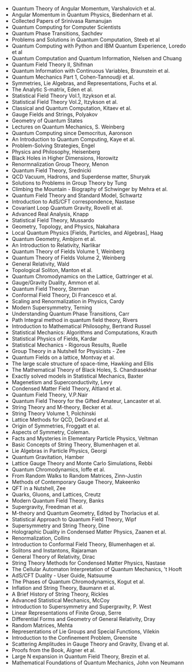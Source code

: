 <ul>
                <li><a target="_blank" href="https://github.com/rgjha/PhysicsBooks/blob/master/ang1.pdf" style="text-decoration:none;"> Quantum Theory of Angular Momentum, Varshalovich et al.  </a></li>
                <li><a target="_blank" href="https://github.com/rgjha/PhysicsBooks/blob/master/bie.pdf" style="text-decoration:none;"> Angular Momentum in Quantum Physics, Biedenharn et al.  </a></li>
                <li><a target="_blank" href="https://github.com/rgjha/PhysicsBooks/blob/master/sr.pdf" style="text-decoration:none;"> Collected Papers of Srinivasa Ramanujan  </a></li>
                <li><a target="_blank" href="https://github.com/rgjha/PhysicsBooks/blob/master/man.pdf" style="text-decoration:none;"> Quantum Computing for Computer Scientists  </a></li>
                <li><a target="_blank" href="https://github.com/rgjha/PhysicsBooks/blob/master/qpt.pdf" style="text-decoration:none;"> Quantum Phase Transitions, Sachdev </a></li>
                <li><a target="_blank" href="https://github.com/rgjha/PhysicsBooks/blob/master/ps.pdf" style="text-decoration:none;"> Problems and Solutions in Quantum Computation, Steeb et al </a></li>
                <li><a target="_blank" href="https://github.com/rgjha/PhysicsBooks/blob/master/qc1.pdf" style="text-decoration:none;"> Quantum Computing with Python and IBM Quantum Experience, Loredo et al </a></li>
                <li><a target="_blank" href="https://github.com/rgjha/PhysicsBooks/blob/master/nc.pdf" style="text-decoration:none;"> Quantum Computation and Quantum Information, Nielsen and Chuang </a></li>
                <li><a target="_blank" href="https://github.com/rgjha/PhysicsBooks/blob/master/qft2.pdf" style="text-decoration:none;"> Quantum Field Theory II, Shifman </a></li>
                <li><a target="_blank" href="https://github.com/rgjha/PhysicsBooks/blob/master/qccv.pdf" style="text-decoration:none;"> Quantum Information with Continuous Variables, Braunstein et al. </a></li>
                <li><a target="_blank" href="https://github.com/rgjha/PhysicsBooks/blob/master/qm1.pdf" style="text-decoration:none;"> Quantum Mechanics Part 1, Cohen-Tannoudji et al. </a></li>
                <li><a target="_blank" href="https://github.com/rgjha/PhysicsBooks/blob/master/lie1.pdf" style="text-decoration:none;"> Symmetries, Lie Algebras, and Representations, Fuchs et al. </a></li>
                <li><a target="_blank" href="https://github.com/rgjha/PhysicsBooks/blob/master/seden.pdf" style="text-decoration:none;"> The Analytic S-matrix, Eden et al. </a></li>
                <li><a target="_blank" href="https://github.com/rgjha/PhysicsBooks/blob/master/vol1.pdf" style="text-decoration:none;"> Statistical Field Theory Vol.1, Itzykson et al. </a></li>
                <li><a target="_blank" href="https://github.com/rgjha/PhysicsBooks/blob/master/vol2.pdf" style="text-decoration:none;"> Statistical Field Theory Vol.2, Itzykson et al. </a></li>
                <li><a target="_blank" href="https://github.com/rgjha/PhysicsBooks/blob/master/qc_kit.pdf" style="text-decoration:none;"> Classical and Quantum Computation, Kitaev et al. </a></li>
                <li><a target="_blank" href="https://github.com/rgjha/PhysicsBooks/blob/master/gfs.pdf" style="text-decoration:none;"> Gauge Fields and Strings, Polyakov </a></li>
                <li><a target="_blank" href="https://github.com/rgjha/PhysicsBooks/blob/master/gqs.pdf" style="text-decoration:none;"> Geometry of Quantum States </a></li>
                <li><a target="_blank" href="https://github.com/rgjha/PhysicsBooks/blob/master/qm_wein.pdf" style="text-decoration:none;"> Lectures on Quantum Mechanics, S. Weinberg </a></li>
                <li><a target="_blank" href="https://github.com/rgjha/PhysicsBooks/blob/master/qc_sa.pdf" style="text-decoration:none;"> Quantum Computing since Democritus, Aaronson </a></li>
                <li><a target="_blank" href="https://github.com/rgjha/PhysicsBooks/blob/master/kaye.pdf" style="text-decoration:none;"> An Introduction to Quantum Computing, Kaye et al. </a></li>
                <li><a target="_blank" href="https://github.com/rgjha/PhysicsBooks/blob/master/engel.pdf" style="text-decoration:none;"> Problem-Solving Strategies, Engel </a></li>
                <li><a target="_blank" href="https://github.com/rgjha/PhysicsBooks/blob/master/heisenberg.pdf" style="text-decoration:none;"> Physics and Philosophy, Heisenberg </a></li>
                <li><a target="_blank" href="https://github.com/rgjha/PhysicsBooks/blob/master/horowitz.pdf" style="text-decoration:none;"> Black Holes in Higher Dimensions, Horowitz </a></li>
                <li><a target="_blank" href="https://github.com/rgjha/PhysicsBooks/blob/master/menon.pdf" style="text-decoration:none;"> Renormnalization Group Theory, Menon </a></li>
                <li><a target="_blank" href="https://github.com/rgjha/PhysicsBooks/blob/master/qft_sred.pdf" style="text-decoration:none;"> Quantum Field Theory, Srednicki </a></li>
                <li><a target="_blank" href="https://github.com/rgjha/PhysicsBooks/blob/master/shuryak.pdf" style="text-decoration:none;"> QCD Vacuum, Hadrons, and Superdense matter, Shuryak </a></li>
                <li><a target="_blank" href="https://github.com/rgjha/PhysicsBooks/blob/master/tung.pdf" style="text-decoration:none;"> Solutions to Problems in Group Theory by Tung </a></li>
                <li><a target="_blank" href="https://github.com/rgjha/PhysicsBooks/blob/master/ctm.pdf" style="text-decoration:none;"> Climbing the Mountain - Biography of Schwinger by Mehra et al. </a></li>
                <li><a target="_blank" href="https://github.com/rgjha/PhysicsBooks/blob/master/qft_sm.pdf" style="text-decoration:none;"> Quantum Field Theory and Standard Model, Schwartz </a></li>
                <li><a target="_blank" href="https://github.com/rgjha/PhysicsBooks/blob/master/adscft1.pdf" style="text-decoration:none;"> Introduction to AdS/CFT correspondence, Nastase </a></li>
                <li><a target="_blank" href="https://github.com/rgjha/PhysicsBooks/blob/master/clqg.pdf" style="text-decoration:none;"> Covariant Loop Quantum Gravity, Rovelli et al. </a></li>
                <li><a target="_blank" href="https://github.com/rgjha/PhysicsBooks/blob/master/knapp.pdf" style="text-decoration:none;"> Advanced Real Analysis, Knapp </a></li>
                <li><a target="_blank" href="https://github.com/rgjha/PhysicsBooks/blob/master/mussardo.pdf" style="text-decoration:none;"> Statistical Field Theory, Mussardo  </a></li>
                <li><a target="_blank" href="https://github.com/rgjha/PhysicsBooks/blob/master/gtop.pdf" style="text-decoration:none;"> Geometry, Topology, and Physics, Nakahara  </a></li>
                <li><a target="_blank" href="https://github.com/rgjha/PhysicsBooks/blob/master/localQP.pdf" style="text-decoration:none;"> Local Quantum Physics [Fields, Particles, and Algebras], Haag   </a></li>
                <li><a target="_blank" href="https://github.com/rgjha/PhysicsBooks/blob/master/quantumgeo.pdf" style="text-decoration:none;"> Quantum Geometry, Ambjorn et al.   </a></li>
                <li><a target="_blank" href="https://github.com/rgjha/PhysicsBooks/blob/master/narlikar.pdf" style="text-decoration:none;"> An Introduction to Relativity, Narlikar   </a></li>
                <li><a target="_blank" href="https://github.com/rgjha/PhysicsBooks/blob/master/qtf1.pdf" style="text-decoration:none;"> Quantum Theory of Fields Volume 1, Weinberg   </a></li>
                <li><a target="_blank" href="https://github.com/rgjha/PhysicsBooks/blob/master/qtf2.pdf" style="text-decoration:none;"> Quantum Theory of Fields Volume 2, Weinberg   </a></li>
                <li><a target="_blank" href="https://github.com/rgjha/PhysicsBooks/blob/master/wald.pdf" style="text-decoration:none;"> General Relativity, Wald   </a></li>
                <li><a target="_blank" href="https://github.com/rgjha/PhysicsBooks/blob/master/manton.pdf" style="text-decoration:none;"> Topological Soliton, Manton et al.   </a></li>
                <li><a target="_blank" href="https://github.com/rgjha/PhysicsBooks/blob/master/gattringer.pdf" style="text-decoration:none;"> Quantum Chromodynamics on the Lattice, Gattringer et al.   </a></li>
                <li><a target="_blank" href="https://github.com/rgjha/PhysicsBooks/blob/master/ggd.pdf" style="text-decoration:none;"> Gauge/Gravity Duality, Ammon et al.   </a></li>
                <li><a target="_blank" href="https://github.com/rgjha/PhysicsBooks/blob/master/sterman.pdf" style="text-decoration:none;"> Quantum Field Theory, Sterman   </a></li>
                <li><a target="_blank" href="https://github.com/rgjha/PhysicsBooks/blob/master/cft1.pdf" style="text-decoration:none;"> Conformal Field Theory, Di Francesco et al.   </a></li>
                <li><a target="_blank" href="https://github.com/rgjha/PhysicsBooks/blob/master/cardy.pdf" style="text-decoration:none;"> Scaling and Renormalization in Physics, Cardy   </a></li>
                <li><a target="_blank" href="https://github.com/rgjha/PhysicsBooks/blob/master/terning.pdf" style="text-decoration:none;"> Modern Supersymmetry, Terning   </a></li>
                <li><a target="_blank" href="https://github.com/rgjha/PhysicsBooks/blob/master/qpt_carr.pdf" style="text-decoration:none;"> Understanding Quantum Phase Transitions, Carr   </a></li>
                <li><a target="_blank" href="https://github.com/rgjha/PhysicsBooks/blob/master/pi_rivers.pdf" style="text-decoration:none;"> Path Integral method in quantum field theory, Rivers  </a></li>
                <li><a target="_blank" href="https://github.com/rgjha/PhysicsBooks/blob/master/brussel.pdf" style="text-decoration:none;"> Introduction to Mathematical Philosophy, Bertrand Russel  </a></li>
                <li><a target="_blank" href="https://github.com/rgjha/PhysicsBooks/blob/master/krauth.pdf" style="text-decoration:none;"> Statistical Mechanics: Algorithms and Computations, Krauth </a></li>
                <li><a target="_blank" href="https://github.com/rgjha/PhysicsBooks/blob/master/kardar.pdf" style="text-decoration:none;"> Statistical Physics of Fields, Kardar </a></li>
                <li><a target="_blank" href="https://github.com/rgjha/PhysicsBooks/blob/master/ruelle.pdf" style="text-decoration:none;"> Statistical Mechanics - Rigorous Results, Ruelle </a></li>
                <li><a target="_blank" href="https://github.com/rgjha/PhysicsBooks/blob/master/gt_zee.pdf" style="text-decoration:none;"> Group Theory in a Nutshell for Physicists - Zee </a></li>
                <li><a target="_blank" href="https://github.com/rgjha/PhysicsBooks/blob/master/qft_mm.pdf" style="text-decoration:none;"> Quantum Fields on a lattice, Montvay et al. </a></li>
                <li><a target="_blank" href="https://github.com/rgjha/PhysicsBooks/blob/master/lss_he.pdf" style="text-decoration:none;"> The large scale structure of space-time, Hawking and Ellis </a></li>
                <li><a target="_blank" href="https://github.com/rgjha/PhysicsBooks/blob/master/blackholes_sc.pdf" style="text-decoration:none;"> The Mathematical Theory of Black Holes, S. Chandrasekhar </a></li>
                <li><a target="_blank" href="https://github.com/rgjha/PhysicsBooks/blob/master/baxter.pdf" style="text-decoration:none;"> Exactly solved models in Statistical Mechanics, Baxter </a></li>
                <li><a target="_blank" href="https://github.com/rgjha/PhysicsBooks/blob/master/msc_levy.pdf" style="text-decoration:none;"> Magenetism and Superconductivity, Levy </a></li>
                <li><a target="_blank" href="https://github.com/rgjha/PhysicsBooks/blob/master/altland.pdf" style="text-decoration:none;"> Condensed Matter Field Theory, Altland et al. </a></li>
                <li><a target="_blank" href="https://github.com/rgjha/PhysicsBooks/blob/master/qft_nair.pdf" style="text-decoration:none;"> Quantum Field Theory, V.P.Nair </a></li>
                <li><a target="_blank" href="https://github.com/rgjha/PhysicsBooks/blob/master/qft_ga.pdf" style="text-decoration:none;"> Quantum Field Theory for the Gifted Amateur, Lancaster et al. </a></li>
                <li><a target="_blank" href="https://github.com/rgjha/PhysicsBooks/blob/master/becker_st.pdf" style="text-decoration:none;"> String Theory and M-theory, Becker et al. </a></li>
                <li><a target="_blank" href="https://github.com/rgjha/PhysicsBooks/blob/master/st_vol1.pdf" style="text-decoration:none;"> String Theory Volume 1, Polchinski </a></li>
                <li><a target="_blank" href="https://github.com/rgjha/PhysicsBooks/blob/master/degrand.pdf" style="text-decoration:none;"> Lattice Methods for QCD, DeGrand et al. </a></li>
                <li><a target="_blank" href="https://github.com/rgjha/PhysicsBooks/blob/master/froggatt.pdf" style="text-decoration:none;"> Origin of Symmetries, Froggatt et al. </a></li>
                <li><a target="_blank" href="https://github.com/rgjha/PhysicsBooks/blob/master/coleman.pdf" style="text-decoration:none;"> Aspects of Symmetry, Coleman. </a></li>
                <li><a target="_blank" href="https://github.com/rgjha/PhysicsBooks/blob/master/veltman.pdf" style="text-decoration:none;"> Facts and Mysteries in Elementary Particle Physics, Veltman </a></li>
                <li><a target="_blank" href="https://github.com/rgjha/PhysicsBooks/blob/master/blumenhagen.pdf" style="text-decoration:none;"> Basic Concepts of String Theory, Blumenhagen et al. </a></li>
                <li><a target="_blank" href="https://github.com/rgjha/PhysicsBooks/blob/master/georgi.pdf" style="text-decoration:none;"> Lie Algebras in Particle Physics, Georgi </a></li>
                <li><a target="_blank" href="https://github.com/rgjha/PhysicsBooks/blob/master/hamber.pdf" style="text-decoration:none;"> Quantum Gravitation, Hamber </a></li>
                <li><a target="_blank" href="https://github.com/rgjha/PhysicsBooks/blob/master/rebbi.pdf" style="text-decoration:none;"> Lattice Gauge Theory and Monte Carlo Simulations, Rebbi </a></li>
                <li><a target="_blank" href="https://github.com/rgjha/PhysicsBooks/blob/master/ioffe.pdf" style="text-decoration:none;"> Quantum Chromodynamics, Ioffe et al. </a></li>
                <li><a target="_blank" href="https://github.com/rgjha/PhysicsBooks/blob/master/zinn-justin.pdf" style="text-decoration:none;"> From Random Walks to Random Matrices, Zinn-Justin </a></li>
                <li><a target="_blank" href="https://github.com/rgjha/PhysicsBooks/blob/master/makeenko.pdf" style="text-decoration:none;"> Methods of Contemporary Gauge Theory, Makeenko </a></li>
                <li><a target="_blank" href="https://github.com/rgjha/PhysicsBooks/blob/master/qft_zee.pdf" style="text-decoration:none;"> QFT in a Nutshell, Zee</a></li>
                <li><a target="_blank" href="https://github.com/rgjha/PhysicsBooks/blob/master/creutz.pdf" style="text-decoration:none;"> Quarks, Gluons, and Lattices, Creutz </a></li>
                <li><a target="_blank" href="https://github.com/rgjha/PhysicsBooks/blob/master/banks.pdf" style="text-decoration:none;"> Modern Quantum Field Theory, Banks </a></li>
                <li><a target="_blank" href="https://github.com/rgjha/PhysicsBooks/blob/master/freedman.pdf" style="text-decoration:none;"> Supergravity, Freedman et al. </a></li>
                <li><a target="_blank" href="https://github.com/rgjha/PhysicsBooks/blob/master/thorlacius.pdf" style="text-decoration:none;"> M-theory and Quantum Geometry, Edited by Thorlacius et al. </a></li>
                <li><a target="_blank" href="https://github.com/rgjha/PhysicsBooks/blob/master/wipf.pdf" style="text-decoration:none;"> Statistical Approach to Quantum Field Theory, Wipf </a></li>
                <li><a target="_blank" href="https://github.com/rgjha/PhysicsBooks/blob/master/dine.pdf" style="text-decoration:none;"> Supersymmetry and String Theory, Dine </a></li>
                <li><a target="_blank" href="https://github.com/rgjha/PhysicsBooks/blob/master/zaanen.pdf" style="text-decoration:none;"> Holographic Duality in Condensed Matter Physics, Zaanen et al. </a></li>
                <li><a target="_blank" href="https://github.com/rgjha/PhysicsBooks/blob/master/collins.pdf" style="text-decoration:none;"> Renormalization, Collins </a></li>
                <li><a target="_blank" href="https://github.com/rgjha/PhysicsBooks/blob/master/cft_blumenhagen.pdf" style="text-decoration:none;"> Introduction to Conformal Field Theory, Blumenhagen et al. </a></li>
                <li><a target="_blank" href="https://github.com/rgjha/PhysicsBooks/blob/master/rajaraman.pdf" style="text-decoration:none;"> Solitons and Instantons, Rajaraman </a></li>
                <li><a target="_blank" href="https://github.com/rgjha/PhysicsBooks/blob/master/dirac.pdf" style="text-decoration:none;"> General Theory of Relativity, Dirac </a></li>
                <li><a target="_blank" href="https://github.com/rgjha/PhysicsBooks/blob/master/nastase1.pdf" style="text-decoration:none;"> String Theory Methods for Condensed Matter Physics, Nastase </a></li>
                <li><a target="_blank" href="https://github.com/rgjha/PhysicsBooks/blob/master/thooft.pdf" style="text-decoration:none;"> The Cellular Automaton Interpretation of Quantum Mechanics, 't Hooft </a></li>
                <li><a target="_blank" href="https://github.com/rgjha/PhysicsBooks/blob/master/natsuume.pdf" style="text-decoration:none;"> AdS/CFT Duality - User Guide, Natsuume </a></li>
                <li><a target="_blank" href="https://github.com/rgjha/PhysicsBooks/blob/master/kogut.pdf" style="text-decoration:none;"> The Phases of Quantum Chromodynamics, Kogut et al.  </a></li>
                <li><a target="_blank" href="https://github.com/rgjha/PhysicsBooks/blob/master/baumann.pdf" style="text-decoration:none;"> Inflation and String Theory, Baumann et al. </a></li>
                <li><a target="_blank" href="https://github.com/rgjha/PhysicsBooks/blob/master/rickles.pdf" style="text-decoration:none;"> A Brief History of String Theory, Rickles </a></li>
                <li><a target="_blank" href="https://github.com/rgjha/PhysicsBooks/blob/master/mccoy.pdf" style="text-decoration:none;"> Advanced Statistical Mechanics, McCoy </a></li>
                <li><a target="_blank" href="https://github.com/rgjha/PhysicsBooks/blob/master/west.pdf" style="text-decoration:none;"> Introduction to Supersymmetry and Supergravity, P. West </a></li>
                <li><a target="_blank" href="https://github.com/rgjha/PhysicsBooks/blob/master/serre.pdf" style="text-decoration:none;"> Linear Representations of Finite Group, Serre </a></li>
                <li><a target="_blank" href="https://github.com/rgjha/PhysicsBooks/blob/master/dray.pdf" style="text-decoration:none;"> Differential Forms and Geometry of General Relativity, Dray </a></li>
                <li><a target="_blank" href="https://github.com/rgjha/PhysicsBooks/blob/master/mehta.pdf" style="text-decoration:none;"> Random Matrices, Mehta </a></li>
                <li><a target="_blank" href="https://github.com/rgjha/PhysicsBooks/blob/master/vilekin.pdf" style="text-decoration:none;"> Representations of Lie Groups and Special Functions, Vilekin </a></li>
                <li><a target="_blank" href="https://github.com/rgjha/PhysicsBooks/blob/master/greensite.pdf" style="text-decoration:none;"> Introduction to the Confinement Problem, Greensite </a></li>
                <li><a target="_blank" href="https://github.com/rgjha/PhysicsBooks/blob/master/elvang.pdf" style="text-decoration:none;"> Scattering Amplitudes in Gauge Theory and Gravity, Elvang et al. </a></li>
                <li><a target="_blank" href="https://github.com/rgjha/PhysicsBooks/blob/master/Aigner.pdf" style="text-decoration:none;"> Proofs from the Book, Aigner et al. </a></li>
                <li><a target="_blank" href="https://github.com/rgjha/PhysicsBooks/blob/master/brezin.pdf" style="text-decoration:none;"> Large N expansion in Quantum Field Theory, Brezin et al. </a></li>
                <li><a target="_blank" href="https://github.com/rgjha/PhysicsBooks/blob/master/vonNeumann.pdf" style="text-decoration:none;"> Mathematical Foundations of Quantum Mechanics, John von Neumann </a></li>

                


                




                


                

                


                


                


 

                

                 

                

                


                


                






</ul>
